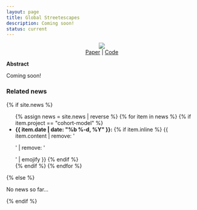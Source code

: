 ```yaml
---
layout: page
title: Global Streetescapes
description: Coming soon!
status: current
---
```


<center>
  <img src="/assets/img/TODO"> <br />
   <a href="">Paper</a> |
   <a href="https://github.com/ualsg/global-streetscapes">Code</a>
</center>

**Abstract**

Coming soon!

<div>
<h3> Related news</h3>
  {% if site.news  %}
    <ul>
    {% assign news = site.news | reverse %}
    {% for item in news %}
      {% if item.project == "cohort-model" %}
      <li>
        <strong>{{ item.date | date: "%b %-d, %Y" }}:</strong>
          {% if item.inline %}
            {{ item.content | remove: '<p>' | remove: '</p>' | emojify }}
          {% endif %}
      </li>
      {% endif %}
    {% endfor %}
    </ul>
  {% else %}
    <p>No news so far...</p>
  {% endif %}
</div>
